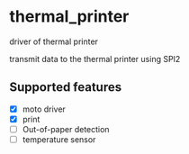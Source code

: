 # thermal_printer
driver of thermal printer 

transmit data to the thermal printer using SPI2

## Supported features

- [x] moto driver
- [x] print 
- [ ] Out-of-paper detection
- [ ] temperature sensor
